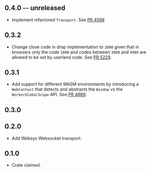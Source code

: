 ## 0.4.0 -- unreleased

- Implement refactored `Transport`.
  See [PR 4568](https://github.com/libp2p/rust-libp2p/pull/4568)

## 0.3.2

- Change close code in drop implementation to `1000` given that in browsers only
  the code `1000` and codes between `3000` and `4999` are allowed to be set by
  userland code.
  See [PR 5229](https://github.com/libp2p/rust-libp2p/pull/5229).

## 0.3.1

- Add support for different WASM environments by introducing a `WebContext` that
  detects and abstracts the `Window` vs the `WorkerGlobalScope` API.
  See [PR 4889](https://github.com/libp2p/rust-libp2p/pull/4889).

## 0.3.0


## 0.2.0

- Add Websys Websocket transport.

## 0.1.0

- Crate claimed.
